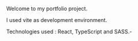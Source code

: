 Welcome to my portfolio project.

I used vite as development environment.

Technologies used : React, TypeScript and SASS.-
